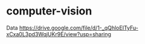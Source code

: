 # computer-vision

Data 
https://drive.google.com/file/d/1-_qQhloEITyFu-xCxa0L3pd3WqjUKr9E/view?usp=sharing

